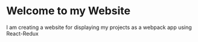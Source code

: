 # Welcome to my Website

I am creating a website for displaying my projects as a webpack app using React-Redux